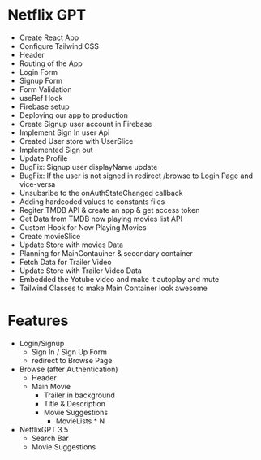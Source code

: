 # Netflix GPT

- Create React App
- Configure Tailwind CSS
- Header
- Routing of the App
- Login Form
- Signup Form
- Form Validation
- useRef Hook
- Firebase setup
- Deploying our app to production
- Create Signup user account in Firebase
- Implement Sign In user Api
- Created User store with UserSlice
- Implemented Sign out
- Update Profile
- BugFix: Signup user displayName update
- BugFix: If the user is not signed in redirect /browse to Login Page and vice-versa
- Unsubsribe to the onAuthStateChanged callback
- Adding hardcoded values to constants files
- Regiter TMDB API & create an app & get access token
- Get Data from TMDB now playing movies list API
- Custom Hook for Now Playing Movies
- Create movieSlice
- Update Store with movies Data
- Planning for MainContauiner & secondary container
- Fetch Data for Trailer Video
- Update Store with Trailer Video Data
- Embedded the Yotube video and make it autoplay and mute
- Tailwind Classes to make Main Container look awesome

# Features

- Login/Signup
  - Sign In / Sign Up Form
  - redirect to Browse Page
- Browse (after Authentication)
  - Header
  - Main Movie
    - Trailer in background
    - Title & Description
    - Movie Suggestions
      - MovieLists \* N
- NetflixGPT 3.5
  - Search Bar
  - Movie Suggestions
